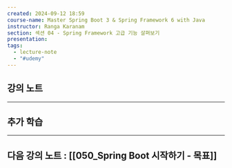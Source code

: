 ```yaml
---
created: 2024-09-12 18:59
course-name: Master Spring Boot 3 & Spring Framework 6 with Java
instructor: Ranga Karanam
section: 섹션 04 - Spring Framework 고급 기능 살펴보기
presentation: 
tags:
  - lecture-note
  - "#udemy"
---
```

## 강의 노트



---
## 추가 학습


---
## 다음 강의 노트 : [[050_Spring Boot 시작하기 - 목표]]
